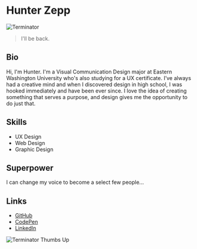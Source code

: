 # Hunter Zepp

![Terminator](https://media.giphy.com/media/13CfqebsPMctjO/giphy.gif)

> I'll be back.

## Bio
Hi, I'm Hunter. I'm a Visual Communication Design major at Eastern Washington University who's also studying for a UX certificate. I’ve always had a creative mind and when I discovered design in high school, I was hooked immediately and have been ever since. I love the idea of creating something that serves a purpose, and design gives me the opportunity to do just that. 

<!--I’m someone who also has a wide range of interests. I love cars, video games, and pretty much all things 80s. I also love nerdy things like Star Wars, Harry Potter, Comics, and Dungeons & Dragons.-->

## Skills
* UX Design
* Web Design
* Graphic Design
<!--<svg xmlns="http://www.w3.org/2000/svg" xmlns:xlink="http://www.w3.org/1999/xlink" width="67" height="20" role="img" aria-label="UX Design"><title>UX Design</title><linearGradient id="s" x2="0" y2="100%"><stop offset="0" stop-color="#bbb" stop-opacity=".1"/><stop offset="1" stop-opacity=".1"/></linearGradient><clipPath id="r"><rect width="67" height="20" rx="3" fill="#fff"/></clipPath><g clip-path="url(#r)"><rect width="0" height="20" fill="#e05d44"/><rect x="0" width="67" height="20" fill="#e05d44"/><rect width="67" height="20" fill="url(#s)"/></g><g fill="#fff" text-anchor="middle" font-family="Verdana,Geneva,DejaVu Sans,sans-serif" text-rendering="geometricPrecision" font-size="110"><text aria-hidden="true" x="335" y="150" fill="#010101" fill-opacity=".3" transform="scale(.1)" textLength="570">UX Design</text><text x="335" y="140" transform="scale(.1)" fill="#fff" textLength="570">UX Design</text></g></svg>
<svg xmlns="http://www.w3.org/2000/svg" xmlns:xlink="http://www.w3.org/1999/xlink" width="75" height="20" role="img" aria-label="Web Design"><title>Web Design</title><linearGradient id="s" x2="0" y2="100%"><stop offset="0" stop-color="#bbb" stop-opacity=".1"/><stop offset="1" stop-opacity=".1"/></linearGradient><clipPath id="r"><rect width="75" height="20" rx="3" fill="#fff"/></clipPath><g clip-path="url(#r)"><rect width="0" height="20" fill="#fe7d37"/><rect x="0" width="75" height="20" fill="#fe7d37"/><rect width="75" height="20" fill="url(#s)"/></g><g fill="#fff" text-anchor="middle" font-family="Verdana,Geneva,DejaVu Sans,sans-serif" text-rendering="geometricPrecision" font-size="110"><text aria-hidden="true" x="375" y="150" fill="#010101" fill-opacity=".3" transform="scale(.1)" textLength="650">Web Design</text><text x="375" y="140" transform="scale(.1)" fill="#fff" textLength="650">Web Design</text></g></svg>
<svg xmlns="http://www.w3.org/2000/svg" xmlns:xlink="http://www.w3.org/1999/xlink" width="93" height="20" role="img" aria-label="Graphic Design"><title>Graphic Design</title><linearGradient id="s" x2="0" y2="100%"><stop offset="0" stop-color="#bbb" stop-opacity=".1"/><stop offset="1" stop-opacity=".1"/></linearGradient><clipPath id="r"><rect width="93" height="20" rx="3" fill="#fff"/></clipPath><g clip-path="url(#r)"><rect width="0" height="20" fill="#dfb317"/><rect x="0" width="93" height="20" fill="#dfb317"/><rect width="93" height="20" fill="url(#s)"/></g><g fill="#fff" text-anchor="middle" font-family="Verdana,Geneva,DejaVu Sans,sans-serif" text-rendering="geometricPrecision" font-size="110"><text aria-hidden="true" x="465" y="150" fill="#010101" fill-opacity=".3" transform="scale(.1)" textLength="830">Graphic Design</text><text x="465" y="140" transform="scale(.1)" fill="#fff" textLength="830">Graphic Design</text></g></svg>-->


## Superpower
I can change my voice to become a select few people...

## Links
* [GitHub](https://github.com/HunterZepp24)
* [CodePen](https://codepen.io/hzepp)
* [LinkedIn](https://www.linkedin.com/in/hunter-zepp-b09192226/)

![Terminator Thumbs Up](https://media.giphy.com/media/gFwZfXIqD0eNW/giphy.gif)
